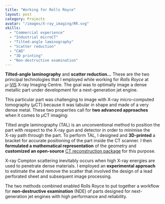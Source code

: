```yaml
---
title: "Working for Rolls Royce"
layout: post
category: Projects
avatar: "/images/X-ray_imaging/RR.svg"
skills:
  - "Commercial experience"
  - "Industrial microCT"
  - "Tilted-angle laminography"
  - "Scatter reduction"
  - "CAD"
  - "3D printing"
  - "Non-destructive examination"
---
```


**Tilted-angle laminography** and **scatter reduction...** These are the two principal technologies that I employed while working for _Rolls Royce_ at <nobr>$\mu$-<a href="https://www.southampton.ac.uk/muvis/">VIS</a></nobr> <nobr>X-ray</nobr> Imaging Centre. The goal was to optimally image a dense metallic part under development for a next-generation jet engine.

This particular part was challenging to image with X-ray micro-computed tomography <nobr>($\mu$CT)</nobr> because it was tabular in shape and made of a very dense metal. These two properties call for **two advanced approaches** when it comes to $\mu$CT imaging:

Tilted angle laminography <nobr>(TAL)</nobr> is an unconventional method to position the part with respect to the X-ray gun and detector in order to minimise the <nobr>X-ray</nobr> path through the part. To perform TAL, I designed and **<nobr>3D-printed</nobr>** a bracket for accurate positioning of the part inside the CT scanner. I then **formulated a mathematical representation** of the geometry and **customized an open-source** <a href="https://github.com/CERN/TIGRE">CT reconstruction package</a> for this purpose.

X-ray Compton scattering inevitably occurs when high <nobr>X-ray</nobr> energies are used to penetrate dense materials. I employed an **experimental approach** to estimate the and remove the scatter that involved the design of a lead perforated sheet and subsequent image processing.

The two methods combined enabled Rolls Royce to put together a workflow for **non-destructive examination** (NDE) of parts designed for next-generation jet engines with high performance and reliability.
